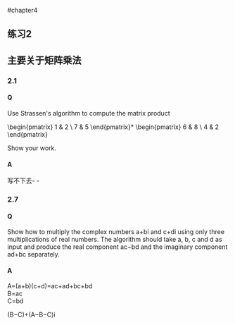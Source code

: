 #chapter4

## 练习2
## 主要关于矩阵乘法
### 2.1
#### Q
Use Strassen's algorithm to compute the matrix product   

   \begin{pmatrix}
   1 & 2 \\
   7 & 5
   \end{pmatrix}*
   \begin{pmatrix}
   6 & 8 \\
   4 & 2
   \end{pmatrix}   

Show your work.
#### A
写不下去- -
### 2.7
#### Q
Show how to multiply the complex numbers a+bi and c+di using only three multiplications of real numbers. The algorithm should take a, b, c and d as input and produce the real component ac−bd and the imaginary component ad+bc separately.

#### A

A=(a+b)(c+d)=ac+ad+bc+bd  
B=ac  
C=bd 

(B−C)+(A−B−C)i 

